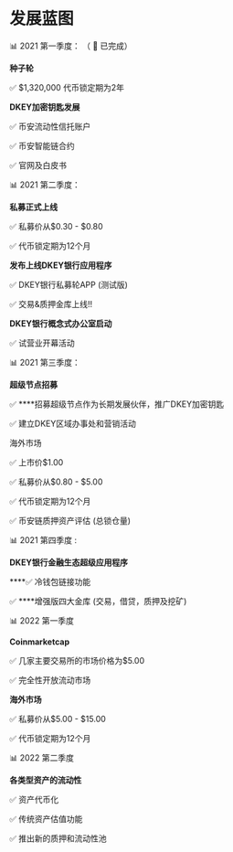 # 发展蓝图

📊 2021 第一季度： （ 💯 已完成）

**种子轮** 

✅ $1,320,000 代币锁定期为2年

**DKEY加密钥匙发展** 

✅ 币安流动性信托账户 

✅ 币安智能链合约 

✅ 官网及白皮书



📊 2021 第二季度：

**私募正式上线** 

✅ 私募价从$0.30 - $0.80 

✅ 代币锁定期为12个月

**发布上线DKEY银行应用程序**

✅ DKEY银行私募轮APP \(测试版\) 

✅ 交易&质押金库上线!!

**DKEY银行概念式办公室启动** 

✅ 试营业开幕活动



📊 2021 第三季度：

**超级节点招募** 

✅ ****招募超级节点作为长期发展伙伴，推广DKEY加密钥匙 

✅ 建立DKEY区域办事处和营销活动

海外市场 

✅ 上市价$1.00 

✅ 私募价从$0.80 - $5.00 

✅ 代币锁定期为12个月 

✅ 币安链质押资产评估 \(总锁仓量\)



📊 2021 第四季度 :

**DKEY银行金融生态超级应用程序** 

\*\*\*\*✅ 冷钱包链接功能 

✅ ****增强版四大金库 \(交易，借贷，质押及挖矿\)



📊 2022 第一季度

**Coinmarketcap** 

✅ 几家主要交易所的市场价格为$5.00 

✅ 完全性开放流动市场

**海外市场** 

✅ 私募价从$5.00 - $15.00 

✅ 代币锁定期为12个月



📊 2022 第二季度

**各类型资产的流动性** 

✅ 资产代币化 

✅ 传统资产估值功能 

✅ 推出新的质押和流动性池

